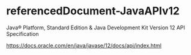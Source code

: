 # referencedDocument-JavaAPIv12
Java® Platform, Standard Edition & Java Development Kit Version 12 API Specification

https://docs.oracle.com/en/java/javase/12/docs/api/index.html
